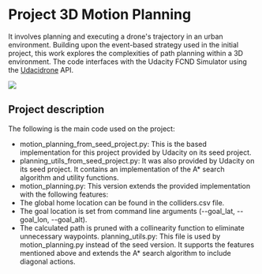# Project 3D Motion Planning

It involves planning and executing a drone's trajectory in an urban environment. Building upon the event-based strategy used in the initial project, this work explores the complexities of path planning within a 3D environment. The code interfaces with the Udacity FCND Simulator using the [Udacidrone](https://udacity.github.io/udacidrone/) API.

![](https://github.com/1Px-Vision/UAV-Control-Physics-Informed-Machine-Learning/blob/main/Project_3D_Motion_Planning/drone_flying.gif)

## Project description
The following is the main code used on the project:

* motion_planning_from_seed_project.py: This is the based implementation for this project provided by Udacity on its seed project.
* planning_utils_from_seed_project.py: It was also provided by Udacity on its seed project. It contains an implementation of the A* search algorithm and utility functions.
* motion_planning.py: This version extends the provided implementation with the following features:
 * The global home location can be found in the colliders.csv file.
 * The goal location is set from command line arguments (--goal_lat, --goal_lon, --goal_alt).
 * The calculated path is pruned with a collinearity function to eliminate unnecessary waypoints.
planning_utils.py: This file is used by motion_planning.py instead of the seed version. It supports the features mentioned above and extends the A* search algorithm to include diagonal actions.


